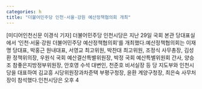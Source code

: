 ```yaml
---
categories: h
title: "더불어민주당 인천·서울·강원 예산정책협의회 개최"
---
```

[미디어인천신문 이경식 기자] 더불어민주당 인천시당은 지난 29일 국회 본관 당대표실에서 ‘인천·서울·강원 더불어민주당 예산정책협의회’를 개최했다.예산정책협의회는 이재명 당대표, 박홍근 원내대표, 서영교 최고위원, 박찬대 최고위원, 조정식 사무총장, 김성환 정책위의장, 우원식 국회 예산결산특별위원장, 박정 국회 예산특별위원회 간사, 양승조 참좋은지방정부위원장, 안호영 수석 대변인, 천준호 비서실장 등 당 지도부와 인천시당을 대표하여 김교흥 시당위원장과차준택 부평구청장, 윤환 계양구청장, 최은숙 사무처장이 참석했다.인천시당은 오후 4